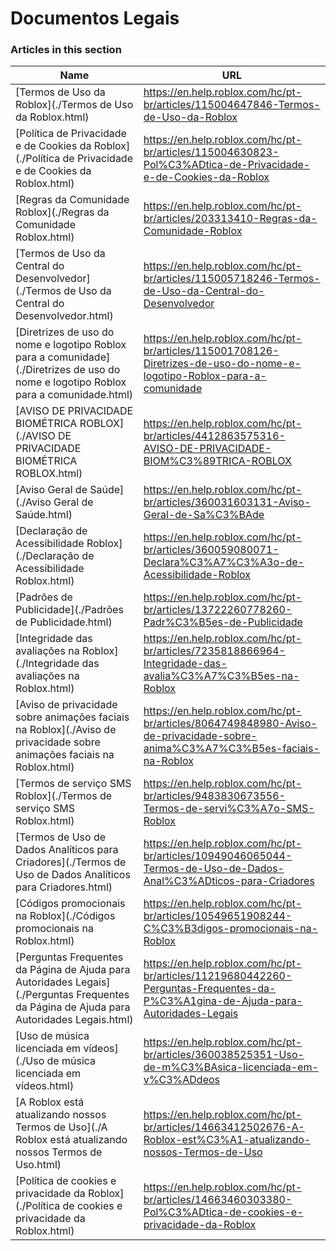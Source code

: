 # Documentos Legais  
### Articles in this section
Name|URL
-|-
[Termos de Uso da Roblox](./Termos de Uso da Roblox.html) |https://en.help.roblox.com/hc/pt-br/articles/115004647846-Termos-de-Uso-da-Roblox
[Política de Privacidade e de Cookies da Roblox](./Política de Privacidade e de Cookies da Roblox.html) |https://en.help.roblox.com/hc/pt-br/articles/115004630823-Pol%C3%ADtica-de-Privacidade-e-de-Cookies-da-Roblox
[Regras da Comunidade Roblox](./Regras da Comunidade Roblox.html) |https://en.help.roblox.com/hc/pt-br/articles/203313410-Regras-da-Comunidade-Roblox
[Termos de Uso da Central do Desenvolvedor](./Termos de Uso da Central do Desenvolvedor.html) |https://en.help.roblox.com/hc/pt-br/articles/115005718246-Termos-de-Uso-da-Central-do-Desenvolvedor
[Diretrizes de uso do nome e logotipo Roblox para a comunidade](./Diretrizes de uso do nome e logotipo Roblox para a comunidade.html) |https://en.help.roblox.com/hc/pt-br/articles/115001708126-Diretrizes-de-uso-do-nome-e-logotipo-Roblox-para-a-comunidade
[AVISO DE PRIVACIDADE BIOMÉTRICA ROBLOX](./AVISO DE PRIVACIDADE BIOMÉTRICA ROBLOX.html) |https://en.help.roblox.com/hc/pt-br/articles/4412863575316-AVISO-DE-PRIVACIDADE-BIOM%C3%89TRICA-ROBLOX
[Aviso Geral de Saúde](./Aviso Geral de Saúde.html) |https://en.help.roblox.com/hc/pt-br/articles/360031603131-Aviso-Geral-de-Sa%C3%BAde
[Declaração de Acessibilidade Roblox](./Declaração de Acessibilidade Roblox.html) |https://en.help.roblox.com/hc/pt-br/articles/360059080071-Declara%C3%A7%C3%A3o-de-Acessibilidade-Roblox
[Padrões de Publicidade](./Padrões de Publicidade.html) |https://en.help.roblox.com/hc/pt-br/articles/13722260778260-Padr%C3%B5es-de-Publicidade
[Integridade das avaliações na Roblox](./Integridade das avaliações na Roblox.html) |https://en.help.roblox.com/hc/pt-br/articles/7235818866964-Integridade-das-avalia%C3%A7%C3%B5es-na-Roblox
[Aviso de privacidade sobre animações faciais na Roblox](./Aviso de privacidade sobre animações faciais na Roblox.html) |https://en.help.roblox.com/hc/pt-br/articles/8064749848980-Aviso-de-privacidade-sobre-anima%C3%A7%C3%B5es-faciais-na-Roblox
[Termos de serviço SMS Roblox](./Termos de serviço SMS Roblox.html) |https://en.help.roblox.com/hc/pt-br/articles/9483830673556-Termos-de-servi%C3%A7o-SMS-Roblox
[Termos de Uso de Dados Analíticos para Criadores](./Termos de Uso de Dados Analíticos para Criadores.html) |https://en.help.roblox.com/hc/pt-br/articles/10949046065044-Termos-de-Uso-de-Dados-Anal%C3%ADticos-para-Criadores
[Códigos promocionais na Roblox](./Códigos promocionais na Roblox.html) |https://en.help.roblox.com/hc/pt-br/articles/10549651908244-C%C3%B3digos-promocionais-na-Roblox
[Perguntas Frequentes da Página de Ajuda para Autoridades Legais](./Perguntas Frequentes da Página de Ajuda para Autoridades Legais.html) |https://en.help.roblox.com/hc/pt-br/articles/11219680442260-Perguntas-Frequentes-da-P%C3%A1gina-de-Ajuda-para-Autoridades-Legais
[Uso de música licenciada em vídeos](./Uso de música licenciada em vídeos.html) |https://en.help.roblox.com/hc/pt-br/articles/360038525351-Uso-de-m%C3%BAsica-licenciada-em-v%C3%ADdeos
[A Roblox está atualizando nossos Termos de Uso](./A Roblox está atualizando nossos Termos de Uso.html) |https://en.help.roblox.com/hc/pt-br/articles/14663412502676-A-Roblox-est%C3%A1-atualizando-nossos-Termos-de-Uso
[Política de cookies e privacidade da Roblox](./Política de cookies e privacidade da Roblox.html) |https://en.help.roblox.com/hc/pt-br/articles/14663460303380-Pol%C3%ADtica-de-cookies-e-privacidade-da-Roblox